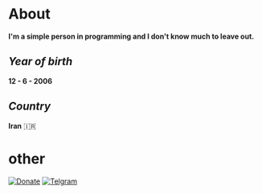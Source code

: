 # About
**I'm a simple person in programming and I don't know much to leave out.**

## *Year of birth*
**12 - 6 - 2006**

## *Country*
**Iran** :iran:

# **other**
[![Donate](https://coffeebede.ir/DashboardTemplateV2/app-assets/images/banner/default-yellow.svg)](https://www.coffeebede.com/trexnumber)
[![Telgram](https://img.icons8.com/sf-regular-filled/96/telegram.png)](t.me/aliraeesi385)
